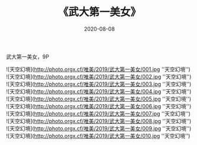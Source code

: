 ﻿---
layout: post
title:  《武大第一美女》
date:   2020-08-08
img: http://photo.orgx.cf/唯美/2019/武大第一美女/000.jpg
categories: [美女, 清纯, 唯美]
---

武大第一美女，9P



![天空幻境](http://photo.orgx.cf/唯美/2019/武大第一美女/001.jpg ''天空幻境'') <br>
![天空幻境](http://photo.orgx.cf/唯美/2019/武大第一美女/002.jpg ''天空幻境'') <br>
![天空幻境](http://photo.orgx.cf/唯美/2019/武大第一美女/003.jpg ''天空幻境'') <br>
![天空幻境](http://photo.orgx.cf/唯美/2019/武大第一美女/004.jpg ''天空幻境'') <br>
![天空幻境](http://photo.orgx.cf/唯美/2019/武大第一美女/005.jpg ''天空幻境'') <br>
![天空幻境](http://photo.orgx.cf/唯美/2019/武大第一美女/006.jpg ''天空幻境'') <br>
![天空幻境](http://photo.orgx.cf/唯美/2019/武大第一美女/007.jpg ''天空幻境'') <br>
![天空幻境](http://photo.orgx.cf/唯美/2019/武大第一美女/008.jpg ''天空幻境'') <br>
![天空幻境](http://photo.orgx.cf/唯美/2019/武大第一美女/009.jpg ''天空幻境'') <br>
![天空幻境](http://photo.orgx.cf/唯美/2019/武大第一美女/010.jpg ''天空幻境'') <br>
